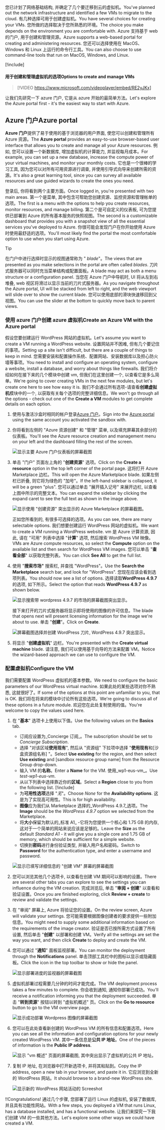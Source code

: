 <span data-ttu-id="6b549-101">您已计划了网络基础结构, 并确定了几个要迁移到云的虚拟机。</span><span class="sxs-lookup"><span data-stu-id="6b549-101">You've planned out the network infrastructure and identified a few VMs to migrate to the cloud.</span></span> <span data-ttu-id="6b549-102">有几种选择可用于创建虚拟机。</span><span class="sxs-lookup"><span data-stu-id="6b549-102">You have several choices for creating your VMs.</span></span> <span data-ttu-id="6b549-103">您所做的选择取决于您所熟悉的环境。</span><span class="sxs-lookup"><span data-stu-id="6b549-103">The choice you make depends on the environment you are comfortable with.</span></span> <span data-ttu-id="6b549-104">Azure 支持基于 web 的门户, 用于创建和管理资源。</span><span class="sxs-lookup"><span data-stu-id="6b549-104">Azure supports a web-based portal for creating and administering resources.</span></span> <span data-ttu-id="6b549-105">您还可以选择使用在 MacOS、Windows 和 Linux 上运行的命令行工具。</span><span class="sxs-lookup"><span data-stu-id="6b549-105">You can also choose to use command-line tools that run on MacOS, Windows, and Linux.</span></span>

[!include[](../../../includes/azure-sandbox-activate.md)]

#### <a name="options-to-create-and-manage-vms"></a><span data-ttu-id="6b549-106">用于创建和管理虚拟机的选项</span><span class="sxs-lookup"><span data-stu-id="6b549-106">Options to create and manage VMs</span></span>

> [!VIDEO https://www.microsoft.com/videoplayer/embed/RE2yJKx]

<span data-ttu-id="6b549-107">让我们先研究一下 azure 门户, 它是从 azure 开始的最简单方法。</span><span class="sxs-lookup"><span data-stu-id="6b549-107">Let's explore the Azure portal first - it's the easiest way to start with Azure.</span></span>

## <a name="azure-portal"></a><span data-ttu-id="6b549-108">Azure 门户</span><span class="sxs-lookup"><span data-stu-id="6b549-108">Azure portal</span></span>

<span data-ttu-id="6b549-109">**Azure 门户**提供了易于使用的基于浏览器的用户界面, 使您可以创建和管理所有 Azure 资源。</span><span class="sxs-lookup"><span data-stu-id="6b549-109">The **Azure portal** provides an easy-to-use browser-based user interface that allows you to create and manage all your Azure resources.</span></span> <span data-ttu-id="6b549-110">例如, 您可以设置一个新数据库, 增加虚拟机的计算能力, 并监视每月成本。</span><span class="sxs-lookup"><span data-stu-id="6b549-110">For example, you can set up a new database, increase the compute power of your virtual machines, and monitor your monthly costs.</span></span> <span data-ttu-id="6b549-111">它也是一个很棒的学习工具, 因为您可以对所有可用资源进行调查, 并使用引导式向导来创建所需的资源。</span><span class="sxs-lookup"><span data-stu-id="6b549-111">It's also a great learning tool, since you can survey all available resources and use guided wizards to create the ones you need.</span></span>

<span data-ttu-id="6b549-112">登录后, 你将看到两个主要方面。</span><span class="sxs-lookup"><span data-stu-id="6b549-112">Once logged in, you're presented with two main areas.</span></span> <span data-ttu-id="6b549-113">第一个是菜单, 其中包含可帮助您创建资源、监控资源和管理帐单的选项。</span><span class="sxs-lookup"><span data-stu-id="6b549-113">The first is a menu with the options to help you create resources, monitor resources, and manage billing.</span></span> <span data-ttu-id="6b549-114">第二个是可自定义的仪表板, 可为您提供已部署到 Azure 的所有基本服务的快照视图。</span><span class="sxs-lookup"><span data-stu-id="6b549-114">The second is a customizable dashboard that provides you with a snapshot view of all the essential services you've deployed to Azure.</span></span> <span data-ttu-id="6b549-115">你很可能会发现门户在你开始使用 Azure 时使用最舒适的选项。</span><span class="sxs-lookup"><span data-stu-id="6b549-115">You'll most likely find the portal the most comfortable option to use when you start using Azure.</span></span>

> [!TIP]
> <span data-ttu-id="6b549-116">在门户中进行选择时显示的视图通常称为 " _blade_"。</span><span class="sxs-lookup"><span data-stu-id="6b549-116">The views that are presented as you make selections in the portal are often called _blades_.</span></span> <span data-ttu-id="6b549-117">刀片式服务器可以同时充当菜单结构或配置面板。</span><span class="sxs-lookup"><span data-stu-id="6b549-117">A blade may act as both a menu structure or a configuration panel.</span></span> <span data-ttu-id="6b549-118">当您在 Azure 门户中导航时, UI 将从左到右堆叠, web 视区将滑过以显示当前的刀片式服务器。</span><span class="sxs-lookup"><span data-stu-id="6b549-118">As you navigate throughout the Azure portal, UI will be stacked from left to right, and the web viewport will slide over to show the current blade.</span></span> <span data-ttu-id="6b549-119">您可以使用底部的滑块快速移回到父视图。</span><span class="sxs-lookup"><span data-stu-id="6b549-119">You can use the slider at the bottom to quickly move back to parent views.</span></span>

### <a name="create-an-azure-vm-with-the-azure-portal"></a><span data-ttu-id="6b549-120">使用 azure 门户创建 azure 虚拟机</span><span class="sxs-lookup"><span data-stu-id="6b549-120">Create an Azure VM with the Azure portal</span></span>

<span data-ttu-id="6b549-121">假设您要创建运行 WordPress 网站的虚拟机。</span><span class="sxs-lookup"><span data-stu-id="6b549-121">Let's assume you want to create a VM running a WordPress website.</span></span> <span data-ttu-id="6b549-122">设置网站并不困难, 但有几个要记住的事项。</span><span class="sxs-lookup"><span data-stu-id="6b549-122">Setting up a site isn't difficult, but there are a couple of things to keep in mind.</span></span> <span data-ttu-id="6b549-123">您需要安装和配置操作系统、配置网站、安装数据库以及担心防火墙等事项。</span><span class="sxs-lookup"><span data-stu-id="6b549-123">You need to install and configure an operating system, configure a website, install a database, and worry about things like firewalls.</span></span> <span data-ttu-id="6b549-124">我们将介绍如何在接下来的几个模块中创建 vm, 但我们在这里创建一个, 以查看它是多么简单。</span><span class="sxs-lookup"><span data-stu-id="6b549-124">We're going to cover creating VMs in the next few modules, but let's create one here to see how easy it is.</span></span> <span data-ttu-id="6b549-125">我们不会通过所有选项-请查看**创建虚拟机**模块中的一个, 以获取有关每个选项的完整详细信息。</span><span class="sxs-lookup"><span data-stu-id="6b549-125">We won't go through all the options - check out one of the **Create a VM** modules to get complete details on each option.</span></span>

1. <span data-ttu-id="6b549-126">使用与激活沙盒时相同的帐户登录[Azure 门户](https://portal.azure.com/learn.docs.microsoft.com?azure-portal=true)。</span><span class="sxs-lookup"><span data-stu-id="6b549-126">Sign into the [Azure portal](https://portal.azure.com/learn.docs.microsoft.com?azure-portal=true) using the same account you activated the sandbox with.</span></span>

1. <span data-ttu-id="6b549-127">你将看到左侧的 "Azure 资源创建" 和 "管理" 菜单, 以及填充屏幕其余部分的仪表板。</span><span class="sxs-lookup"><span data-stu-id="6b549-127">You'll see the Azure resource creation and management menu on your left and the dashboard filling the rest of the screen.</span></span>

    ![显示主要 Azure 门户仪表板的屏幕截图](../media/3-dashboard-page.png)

1. <span data-ttu-id="6b549-129">单击 "门户" 页面左上角的 "**创建资源**" 选项。</span><span class="sxs-lookup"><span data-stu-id="6b549-129">Click on the **Create a resource** option in the top left corner of the portal page.</span></span> <span data-ttu-id="6b549-130">这将打开 Azure Marketplace 边栏。</span><span class="sxs-lookup"><span data-stu-id="6b549-130">This will open the Azure Marketplace blade.</span></span> <span data-ttu-id="6b549-131">如果左侧栏已折叠, 则它将为绿色的 "加号"。</span><span class="sxs-lookup"><span data-stu-id="6b549-131">If the left-hand sidebar is collapsed, it will be a green "plus".</span></span> <span data-ttu-id="6b549-132">您可以通过单击 "展开插入记号" 来展开边栏, 以查看上图中所示的完整文本。</span><span class="sxs-lookup"><span data-stu-id="6b549-132">You can expand the sidebar by clicking the expand caret to see the full text as shown in the image above.</span></span>

    ![显示使用 "创建资源" 突出显示的 Azure Marketplace 的屏幕截图。](../media/3-create-new-resource.png)

    <span data-ttu-id="6b549-134">正如您所看到的, 有很多可选择的选项。</span><span class="sxs-lookup"><span data-stu-id="6b549-134">As you can see, there are many selectable options.</span></span> <span data-ttu-id="6b549-135">我们想要创建运行 WordPress 网站的虚拟机。</span><span class="sxs-lookup"><span data-stu-id="6b549-135">We want to create a VM running a WordPress website.</span></span> <span data-ttu-id="6b549-136">vm 是 Azure 计算资源, 因此, 请在 "可用" 列表中选择 "**计算**" 选项, 然后搜索 WordPress VM 映像。</span><span class="sxs-lookup"><span data-stu-id="6b549-136">VMs are Azure compute resources, so select the **Compute** option on the available list and then search for WordPress VM images.</span></span> <span data-ttu-id="6b549-137">您可以单击 "**查看全部**" 以获取完整列表。</span><span class="sxs-lookup"><span data-stu-id="6b549-137">You can click **See All** to get the full list.</span></span>

1. <span data-ttu-id="6b549-138">使用 "**搜索市场"** 搜索栏, 并查找 "WordPress"。</span><span class="sxs-lookup"><span data-stu-id="6b549-138">Use the **Search the Marketplace** search bar, and look for "WordPress".</span></span> <span data-ttu-id="6b549-139">您现在应该会看到选项列表。</span><span class="sxs-lookup"><span data-stu-id="6b549-139">You should now see a list of options.</span></span> <span data-ttu-id="6b549-140">选择读取**WordPress 4.9.7**的选项, 如下所示。</span><span class="sxs-lookup"><span data-stu-id="6b549-140">Select the option that reads **WordPress 4.9.7** as shown below.</span></span>

    ![显示搜索带 wordpress 4.9.7 的市场的屏幕截图突出显示。](../media/3-search-vm-image.png)

    <span data-ttu-id="6b549-142">接下来打开的刀片式服务器将显示即将使用的图像的许可信息。</span><span class="sxs-lookup"><span data-stu-id="6b549-142">The blade that opens next will present licensing information for the image we're about to use.</span></span> <span data-ttu-id="6b549-143">单击 "**创建**"。</span><span class="sxs-lookup"><span data-stu-id="6b549-143">Click on **Create**.</span></span>

    ![屏幕截图选择并创建 WordPress 刀片, WordPress 4.9.7 突出显示。](../media/3-create-vm-image.png)

1. <span data-ttu-id="6b549-145">将显示 "**创建虚拟机**" 边栏。</span><span class="sxs-lookup"><span data-stu-id="6b549-145">You're presented with the **Create virtual machine** blade.</span></span> <span data-ttu-id="6b549-146">请注意, 我们可以使用基于向导的方法来配置 VM。</span><span class="sxs-lookup"><span data-stu-id="6b549-146">Notice the wizard-based approach we can use to configure the VM.</span></span>

### <a name="configure-the-vm"></a><span data-ttu-id="6b549-147">配置虚拟机</span><span class="sxs-lookup"><span data-stu-id="6b549-147">Configure the VM</span></span>

<span data-ttu-id="6b549-148">我们需要配置 WordPress 虚拟机的基本参数。</span><span class="sxs-lookup"><span data-stu-id="6b549-148">We need to configure the basic parameters of our WordPress virtual machine.</span></span> <span data-ttu-id="6b549-149">如果此处的某些选项对你不熟悉, 这就很好了。</span><span class="sxs-lookup"><span data-stu-id="6b549-149">If some of the options at this point are unfamiliar to you, that is OK.</span></span> <span data-ttu-id="6b549-150">我们将在将来的模块中讨论所有这些选项。</span><span class="sxs-lookup"><span data-stu-id="6b549-150">We're going to discuss all of these options in a future module.</span></span> <span data-ttu-id="6b549-151">欢迎您在此处复制使用的值。</span><span class="sxs-lookup"><span data-stu-id="6b549-151">You're welcome to copy the values used here.</span></span>

1. <span data-ttu-id="6b549-152">在 "**基本**" 选项卡上使用以下值。</span><span class="sxs-lookup"><span data-stu-id="6b549-152">Use the following values on the **Basics** tab.</span></span>
    - <span data-ttu-id="6b549-153">订阅应设置为_Concierge 订阅_。</span><span class="sxs-lookup"><span data-stu-id="6b549-153">The subscription should be set to _Concierge Subscription_.</span></span>
    - <span data-ttu-id="6b549-154">选择 "对该区域**使用现有**", 然后从 "资源组" 下拉项中选择 "**使用现有**和<rgn>[沙盒资源组名称]</rgn> "。</span><span class="sxs-lookup"><span data-stu-id="6b549-154">Select **Use existing** for the region, and then select **Use existing** and <rgn>[sandbox resource group name]</rgn> from the Resource Group drop-down.</span></span>
    - <span data-ttu-id="6b549-155">输入 VM 的**名称**。</span><span class="sxs-lookup"><span data-stu-id="6b549-155">Enter a **Name** for the VM.</span></span> <span data-ttu-id="6b549-156">使用_wp1-eus-vm_。</span><span class="sxs-lookup"><span data-stu-id="6b549-156">Use _test-wp1-eus-vm_.</span></span>
    - <span data-ttu-id="6b549-157">从以下列表中选择靠近你的**区域**。</span><span class="sxs-lookup"><span data-stu-id="6b549-157">Select a **Region** close to you from the following list.</span></span>
        [!include[](../../../includes/azure-sandbox-regions-note-friendly.md)]
    - <span data-ttu-id="6b549-158">为**可用性选项**选择 "_无_"。</span><span class="sxs-lookup"><span data-stu-id="6b549-158">Choose _None_ for the **Availability options**.</span></span> <span data-ttu-id="6b549-159">这是为了实现高可用性。</span><span class="sxs-lookup"><span data-stu-id="6b549-159">This is for high availability.</span></span>
    - <span data-ttu-id="6b549-160">**图像**应为我们从 Marketplace 选择的_WordPress 4.9.7_选项。</span><span class="sxs-lookup"><span data-stu-id="6b549-160">The **Image** should be the _WordPress 4.9.7_ option we selected from the Marketplace.</span></span>
    - <span data-ttu-id="6b549-161">将**大小**保留为默认的_标准 A1_ -它将为您提供一个核心和 1.75 GB 的内存, 这对于一个简单的网站来说应该是足够的。</span><span class="sxs-lookup"><span data-stu-id="6b549-161">Leave the **Size** as the default _Standard A1_ - it will give you a single core and 1.75 GB of memory, which should be sufficient for a simple website.</span></span>
    - <span data-ttu-id="6b549-162">切换到**密码**进行身份验证类型, 并输入用户名和密码。</span><span class="sxs-lookup"><span data-stu-id="6b549-162">Switch to **Password** for the authentication type, and enter a username and password.</span></span>

    ![显示已填写详细信息的 "创建 VM" 屏幕的屏幕截图](../media/3-create-vm-1.png)

1. <span data-ttu-id="6b549-164">您可以浏览其他几个选项卡, 以查看在创建 VM 期间可以影响的设置。</span><span class="sxs-lookup"><span data-stu-id="6b549-164">There are several other tabs you can explore to see the settings you can influence during the VM creation.</span></span> <span data-ttu-id="6b549-165">完成浏览后, 单击 "**审阅 + 创建**" 以查看和验证设置。</span><span class="sxs-lookup"><span data-stu-id="6b549-165">Once you are finished exploring, click **Review + create** to review and validate the settings.</span></span>

1. <span data-ttu-id="6b549-166">在 "审阅" 屏幕上, Azure 将验证您的设置。</span><span class="sxs-lookup"><span data-stu-id="6b549-166">On the review screen, Azure will validate your settings.</span></span> <span data-ttu-id="6b549-167">您可能需要根据图像创建者的要求提供一些附加信息。</span><span class="sxs-lookup"><span data-stu-id="6b549-167">You might need to supply some additional information based on the requirements of the image creator.</span></span> <span data-ttu-id="6b549-168">验证是否已按所需方式设置了所有设置, 然后单击 "**创建**" 以部署和创建 VM。</span><span class="sxs-lookup"><span data-stu-id="6b549-168">Verify all the settings are set the way you want, and then click **Create** to deploy and create the VM.</span></span>

1. <span data-ttu-id="6b549-169">您可以通过 "**通知**" 面板监视部署。</span><span class="sxs-lookup"><span data-stu-id="6b549-169">You can monitor the deployment through the **Notifications** panel.</span></span> <span data-ttu-id="6b549-170">单击顶部工具栏中的图标以显示或隐藏面板。</span><span class="sxs-lookup"><span data-stu-id="6b549-170">Click the icon in the top toolbar to show or hide the panel.</span></span>

    ![显示部署进度的监视器的屏幕截图](../media/3-deploying.png)

1. <span data-ttu-id="6b549-172">虚拟机部署过程需要几分钟的时间才能完成。</span><span class="sxs-lookup"><span data-stu-id="6b549-172">The VM deployment process takes a few minutes to complete.</span></span> <span data-ttu-id="6b549-173">你会收到通知, 通知你部署已成功。</span><span class="sxs-lookup"><span data-stu-id="6b549-173">You'll receive a notification informing you that the deployment succeeded.</span></span> <span data-ttu-id="6b549-174">单击 "**转到资源**" 按钮以转到 "虚拟机概述" 页。</span><span class="sxs-lookup"><span data-stu-id="6b549-174">Click on the **Go to resource** button to go to the VM overview page.</span></span>

    ![显示成功部署 Wordpress 图像的屏幕截图](../media/3-deployment-succeeded.png)

1. <span data-ttu-id="6b549-176">您可以在此处查看新创建的 WordPress VM 的所有信息和配置选项。</span><span class="sxs-lookup"><span data-stu-id="6b549-176">Here you can see all the information and configuration options for your newly created WordPress VM.</span></span> <span data-ttu-id="6b549-177">其中一条信息是**公共 IP 地址**。</span><span class="sxs-lookup"><span data-stu-id="6b549-177">One of the pieces of information is the **Public IP address**.</span></span>

    ![显示 "vm 概述" 页面的屏幕截图, 其中突出显示了虚拟机的公共 IP 地址。](../media/3-public-ip-address.png)

11. <span data-ttu-id="6b549-179">复制 IP 地址, 在浏览器中打开新选项卡, 并将其粘贴到。</span><span class="sxs-lookup"><span data-stu-id="6b549-179">Copy the IP address, open a new tab in your browser, and paste it in.</span></span> <span data-ttu-id="6b549-180">它应浏览到全新的 WordPress 网站。</span><span class="sxs-lookup"><span data-stu-id="6b549-180">It should browse to a brand-new WordPress site.</span></span>

    ![显示新的 WordPress 网站活动的 Screeshot](../media/3-my-new-blog.png)

<span data-ttu-id="6b549-182">!!</span><span class="sxs-lookup"><span data-stu-id="6b549-182">Congratulations!</span></span> <span data-ttu-id="6b549-183">通过几个步骤, 您部署了运行 Linux 的虚拟机, 安装了数据库, 并且具有功能性网站。</span><span class="sxs-lookup"><span data-stu-id="6b549-183">With a few steps, you deployed a VM that runs Linux, has a database installed, and has a functional website.</span></span> <span data-ttu-id="6b549-184">让我们来探究一下我们创建 VM 的一些其他方法。</span><span class="sxs-lookup"><span data-stu-id="6b549-184">Let's explore some other ways we could have created a VM.</span></span>
